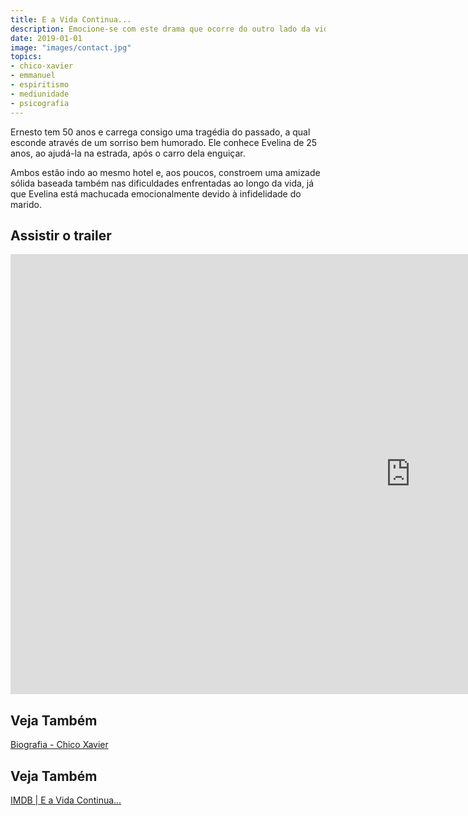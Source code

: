 ```yaml
---
title: E a Vida Continua...
description: Emocione-se com este drama que ocorre do outro lado da vida.
date: 2019-01-01
image: "images/contact.jpg"
topics: 
- chico-xavier
- emmanuel
- espiritismo	
- mediunidade
- psicografia
---
```


Ernesto tem 50 anos e carrega consigo uma tragédia do passado, a qual esconde
através de um sorriso bem humorado. Ele conhece Evelina de 25 anos, ao ajudá-la
na estrada, após o carro dela enguiçar. 

Ambos estão indo ao mesmo hotel e, aos poucos, constroem uma amizade sólida
baseada também nas dificuldades enfrentadas ao longo da vida, já que Evelina
está machucada emocionalmente devido à infidelidade do marido. 

## Assistir o trailer
<iframe width="1280" height="704" src="https://www.youtube.com/watch?v=pgR6132okUQ" frameborder="0" allow="accelerometer; autoplay; encrypted-media; gyroscope; picture-in-picture" allowfullscreen></iframe>

## Veja Também
[Biografia - Chico Xavier](/bio/chico-xavier)  

## Veja Também
[IMDB | E a Vida Continua...](https://www.imdb.com/title/tt2366794/)

